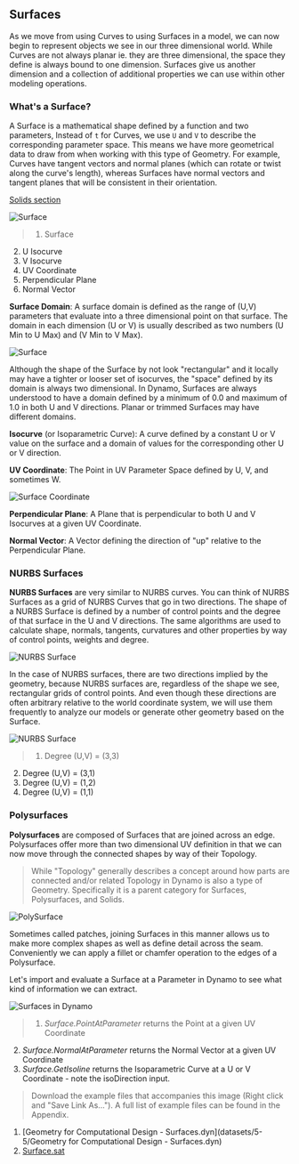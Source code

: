 ## Surfaces
As we move from using Curves to using Surfaces in a model, we can now begin to represent objects we see in our three dimensional world. While Curves are not always planar ie. they are three dimensional, the space they define is always bound to one dimension. Surfaces give us another dimension and a collection of additional properties we can use within other modeling operations.

### What's a Surface?
A Surface is a mathematical shape defined by a function and two parameters, Instead of ```t``` for Curves, we use ```U``` and ```V``` to describe the corresponding parameter space. This means we have more geometrical data to draw from when working with this type of Geometry. For example, Curves have tangent vectors and normal planes (which can rotate or twist along the curve's length), whereas Surfaces have normal vectors and tangent planes that will be consistent in their orientation.

[Solids section](./05_Geometry-for-Computational-Design/5-6_solids.md)

![Surface](images/5-5/Surface.png)
> 1. Surface
2. U Isocurve
3. V Isocurve
4. UV Coordinate
5. Perpendicular Plane
6. Normal Vector

**Surface Domain**: A surface domain is defined as the range of (U,V) parameters that evaluate into a three dimensional point on that surface. The domain in each dimension (U or V) is usually described as two numbers (U Min to U Max) and (V Min to V Max).

![Surface](images/5-5/SurfaceParameter.png)

Although the shape of the Surface by not look "rectangular" and it locally may have a tighter or looser set of isocurves, the "space" defined by its domain is always two dimensional. In Dynamo, Surfaces are always understood to have a domain defined by a minimum of 0.0 and maximum of 1.0 in both U and V directions. Planar or trimmed Surfaces may have different domains.

**Isocurve** (or Isoparametric Curve): A curve defined by a constant U or V value on the surface and a domain of values for the corresponding other U or V direction.

**UV Coordinate**: The Point in UV Parameter Space defined by U, V, and sometimes W.

![Surface Coordinate](images/5-5/SurfaceCoordinate.png)

**Perpendicular Plane**: A Plane that is perpendicular to both U and V Isocurves at a given UV Coordinate.

**Normal Vector**: A Vector defining the direction of "up" relative to the Perpendicular Plane.


### NURBS Surfaces
**NURBS Surfaces** are very similar to NURBS curves. You can think of NURBS Surfaces as a grid of NURBS Curves that go in two directions. The shape of a NURBS Surface is defined by a number of control points and the degree of that surface in the U and V directions. The same algorithms are used to calculate shape, normals, tangents, curvatures and other properties by way of control points, weights and degree.


![NURBS Surface](images/5-5/NURBSsurface.png)

In the case of NURBS surfaces, there are two directions implied by the geometry, because NURBS surfaces are, regardless of the shape we see, rectangular grids of control points. And even though these directions are often arbitrary relative to the world coordinate system, we will use them frequently to analyze our models or generate other geometry based on the Surface.

![NURBS Surface](images/5-5/NURBSsurface-Degree.jpg)
> 1. Degree (U,V) = (3,3)
2. Degree (U,V) = (3,1)
3. Degree (U,V) = (1,2)
4. Degree (U,V) = (1,1)

### Polysurfaces
**Polysurfaces** are composed of Surfaces that are joined across an edge. Polysurfaces offer more than two dimensional UV definition in that we can now move through the connected shapes by way of their Topology.

>While "Topology" generally describes a concept around how parts are connected and/or related Topology in Dynamo is also a type of Geometry. Specifically it is a parent category for Surfaces, Polysurfaces, and Solids.

![PolySurface](images/5-5/PolySurface.png)

Sometimes called patches, joining Surfaces in this manner allows us to make more complex shapes as well as define detail across the seam. Conveniently we can apply a fillet or chamfer operation to the edges of a Polysurface.

Let's import and evaluate a Surface at a Parameter in Dynamo to see what kind of information we can extract.



![Surfaces in Dynamo](images/5-5/Dynamo_Surfaces.png)
> 1. *Surface.PointAtParameter* returns the Point at a given UV Coordinate
2. *Surface.NormalAtParameter* returns the Normal Vector at a given UV Coordinate
3. *Surface.GetIsoline* returns the Isoparametric Curve at a U or V Coordinate - note the isoDirection input.

>Download the example files that accompanies this image (Right click and "Save Link As..."). A full list of example files can be found in the Appendix.
1. [Geometry for Computational Design - Surfaces.dyn](datasets/5-5/Geometry for Computational Design - Surfaces.dyn)
2. [Surface.sat](datasets/5-5/Surface.sat)




